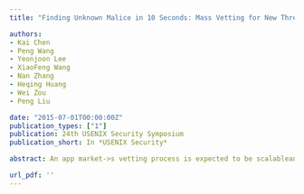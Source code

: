 ```yaml
---
title: "Finding Unknown Malice in 10 Seconds: Mass Vetting for New Threats at the Google-Play Scale"

authors:
- Kai Chen
- Peng Wang
- Yeonjoon Lee
- XiaoFeng Wang
- Nan Zhang
- Heqing Huang
- Wei Zou
- Peng Liu

date: "2015-07-01T00:00:00Z"
publication_types: ["1"]
publication: 24th USENIX Security Symposium
publication_short: In *USENIX Security*

abstract: An app market->s vetting process is expected to be scalableand effective. However, today->s vetting mechanismsare slow and less capable of catching new threats. Inour research, we found that a more powerful solutioncan be found by exploiting the way Android malware isconstructed and disseminated, which is typically throughrepackaging legitimate apps with similar malicious components.As a result, such attack payloads often stand outfrom those of the same repackaging origin and also showup in the apps not supposed to relate to each other.Based upon this observation, we developed a newtechnique, called MassVet, for vetting apps at a massivescale, without knowing what malware looks likeand how it behaves. Unlike existing detection mechanisms,which often utilize heavyweight program analysistechniques, our approach simply compares a submittedapp with all those already on a market, focusing onthe difference between those sharing a similar UI structure(indicating a possible repackaging relation), and thecommonality among those seemingly unrelated. Oncepublic libraries and other legitimate code reuse are removed,such diff/common program components becomehighly suspicious. In our research, we built this ->DiffCom->analysis on top of an efficient similarity comparisonalgorithm, which maps the salient features of anapp->s UI structure or a method->s control-flow graph toa value for a fast comparison. We implemented MassVetover a stream processing engine and evaluated it nearly1.2 million apps from 33 app markets around the world,the scale of Google Play. Our study shows that the techniquecan vet an app within 10 seconds at a low falsedetection rate. Also, it outperformed all 54 scanners inVirusTotal (NOD32, Symantec, McAfee, etc.) in termsof detection coverage, capturing over a hundred thousandmalicious apps, including over 20 likely zero-daymalware and those installed millions of times. A closelook at these apps brings to light intriguing new observations:e.g., Google->s detection strategy and malwareauthors-> countermoves that cause the mysterious disappearanceand reappearance of some Google Play apps.

url_pdf: ''
---
```

